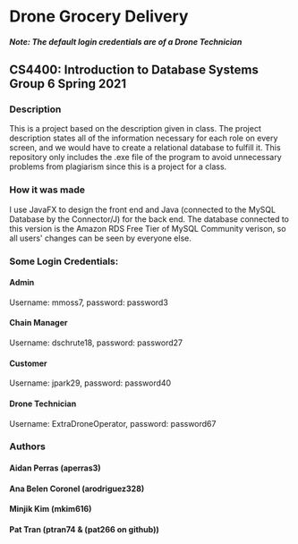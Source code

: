 # Drone Grocery Delivery
##### Note: The default login credentials are of a Drone Technician
## CS4400: Introduction to Database Systems Group 6 Spring 2021
### Description
This is a project based on the description given in class. The project description states all of the information necessary for each role on every screen, and we would have to create a relational database to fulfill it.
This repository only includes the .exe file of the program to avoid unnecessary problems from plagiarism since this is a project for a class.

### How it was made
I use JavaFX to design the front end and Java (connected to the MySQL Database by the Connector/J) for the back end. The database connected to this version is the Amazon RDS Free Tier of MySQL Community verison, so all users' changes can be seen by everyone else.

### Some Login Credentials:
#### Admin
Username: mmoss7, password: password3
#### Chain Manager
Username: dschrute18, password: password27
#### Customer
Username: jpark29, password: password40
#### Drone Technician
Username: ExtraDroneOperator, password: password67

### Authors
#### Aidan Perras (aperras3)
#### Ana Belen Coronel (arodriguez328)
#### Minjik Kim (mkim616)
#### Pat Tran (ptran74 & (pat266 on github))
